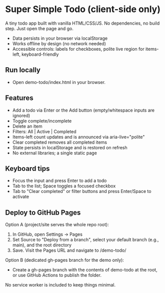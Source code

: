 # Super Simple Todo (client-side only)

A tiny todo app built with vanilla HTML/CSS/JS. No dependencies, no build step. Just open the page and go.

- Data persists in your browser via localStorage
- Works offline by design (no network needed)
- Accessible controls: labels for checkboxes, polite live region for items-left, keyboard-friendly

## Run locally

- Open demo-todo/index.html in your browser.

## Features

- Add a todo via Enter or the Add button (empty/whitespace inputs are ignored)
- Toggle complete/incomplete
- Delete an item
- Filters: All | Active | Completed
- Items-left count updates and is announced via aria-live="polite"
- Clear completed removes all completed items
- State persists in localStorage and is restored on refresh
- No external libraries; a single static page

## Keyboard tips

- Focus the input and press Enter to add a todo
- Tab to the list; Space toggles a focused checkbox
- Tab to "Clear completed" or filter buttons and press Enter/Space to activate

## Deploy to GitHub Pages

Option A (project/site serves the whole repo root):
1) In GitHub, open Settings → Pages
2) Set Source to "Deploy from a branch", select your default branch (e.g., main), and the root directory
3) Save. Visit the Pages URL and navigate to /demo-todo/

Option B (dedicated gh-pages branch for the demo only):
- Create a gh-pages branch with the contents of demo-todo at the root, or use GitHub Actions to publish the folder.

No service worker is included to keep things minimal.
